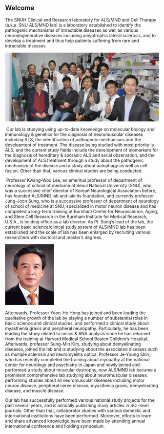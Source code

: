## Welcome

The SNUH Clinical and Research laboratory for ALS/MND and Cell Therapy (a.k.a. SNU ALS/MND lab) is a laboratory established to identify the pathogenic mechanisms of intractable diseases as well as various neurodegenerative diseases including amyotrophic lateral sclerosis, and to develop a treatment and thus help patients suffering from rare and intractable diseases.

![Saint Lab](/images/saintlab.jpg)


 Our lab is studying using up-to-date knowledge on molecular biology and immunology & genetics for the diagnosis of neuromuscular diseases including ALS, the identification of pathogenic mechanisms and the development of treatment. The disease being studied with most priority is ALS, and the current study fields include the development of biomarkers for the diagnosis of hereditary & sporadic ALS and serial observation, and the development of ALS treatment through a study about the pathogenic mechanism of the disease and a study about autophagy as well as cell fusion. Other than that, various clinical studies are being conducted.

 Professor Kwang-Woo Lee, an emeritus professor of department of neurology of school of medicine at Seoul National University (SNU), who was a successive chief director of Korean Neurological Association before, has founded ALS/MND lab and laid its foundation, and currently professor Jung-Joon Sung, who is a successive professor of department of neurology of school of medicine at SNU, specialized in motor neuron disease and has completed a long-term training at Burnham Center for Neuroscience, Aging, and Stem Cell Research in the Burnham Institute for Medical Research, U.S.A., is holding office as a lab director. As Pf. Sung’s lead of the lab, the current basic science/clinical study system of ALS/MND lab has been established and the scale of lab has been enlarged by recruiting various researchers with doctoral and master’s degrees. 

![Professor Lee, Kwang Woo](/images/leekwangwoo.jpg)

Afterwards, Professor Yoon-Ho Hong has joined and been leading the qualitative growth of the lab by playing a number of substantial roles in basic science and clinical studies, and performed a clinical study about myasthenia gravis and peripheral neuropathy. Particularly, he has been leading the study related to omics & RNA analysis since he has returned from the training at Harvard Medical School Boston Children’s Hospital. Afterwards, professor Sung-Min Kim, studying about demyelinating diseases, joined the lab and is studying about the associated diseases such as multiple sclerosis and neuromyelitis optica. Professor Je-Young Shin, who has recently completed the training about myopathy at the national center for neurology and psychiatry in Japan and newly joined and performed a study about muscular dystrophy, now ALS/MND lab became a prominent comprehensive lab studying about neuromuscular diseases, performing studies about all neuromuscular diseases including motor neuron disease, peripheral nerve disease, myasthenia gravis, demyelinating disease, and muscle disease. 

Our lab has successfully performed various national study projects for the past several years, and is annually publishing many articles in SCI-level journals. Other than that, collaborator studies with various domestic and international institutions have been performed. Moreover, efforts to learn and share advanced knowledge have been made by attending annual international conference and holding symposium.
